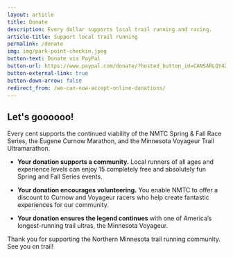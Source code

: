 ```yaml
---
layout: article
title: Donate
description: Every dollar supports local trail running and racing.
article-title: Support local trail running
permalink: /donate
img: img/park-point-checkin.jpeg
button-text: Donate via PayPal
button-url: https://www.paypal.com/donate/?hosted_button_id=CANSARLQY4Z7G
button-external-link: true
button-down-arrow: false
redirect_from: /we-can-now-accept-online-donations/
---
```


## Let's goooooo!

Every cent supports the continued viability of the NMTC Spring & Fall Race Series, the Eugene Curnow Marathon, and the Minnesota Voyageur Trail Ultramarathon.

* **Your donation supports a community.** Local runners of all ages and experience levels can enjoy 15 completely free and absolutely fun Spring and Fall Series events.

* **Your donation encourages volunteering.** You enable NMTC to offer a discount to Curnow and Voyageur racers who help create fantastic experiences for our community.

* **Your donation ensures the legend continues** with one of America’s longest-running trail ultras, the Minnesota Voyageur.

Thank you for supporting the Northern Minnesota trail running community. See you on trail!

<div id="donate-via-paypal" class="container" style="display:flex;padding-bottom:1em;">
  <a href="https://www.paypal.com/donate/?hosted_button_id=CANSARLQY4Z7G" style="margin: 0 auto;" target="_blank">
    <div class="button" onclick="ga('send', 'event', 'Button', 'Click', 'donate')>
      Donate via PayPal<img class="arrow-blank" src="/assets/icons/arrow-up-right-from-square-light.svg" alt="" style="padding-left: 0.25em;">
    </div>
  </a>
</div>
